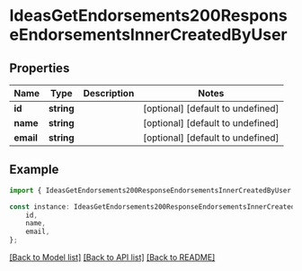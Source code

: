 # IdeasGetEndorsements200ResponseEndorsementsInnerCreatedByUser


## Properties

Name | Type | Description | Notes
------------ | ------------- | ------------- | -------------
**id** | **string** |  | [optional] [default to undefined]
**name** | **string** |  | [optional] [default to undefined]
**email** | **string** |  | [optional] [default to undefined]

## Example

```typescript
import { IdeasGetEndorsements200ResponseEndorsementsInnerCreatedByUser } from '@cedricziel/aha-js';

const instance: IdeasGetEndorsements200ResponseEndorsementsInnerCreatedByUser = {
    id,
    name,
    email,
};
```

[[Back to Model list]](../README.md#documentation-for-models) [[Back to API list]](../README.md#documentation-for-api-endpoints) [[Back to README]](../README.md)
